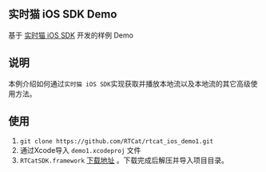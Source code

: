 ## 实时猫 iOS SDK Demo
基于 [实时猫 iOS SDK](https://shishimao.com) 开发的样例 Demo

## 说明
本例介绍如何通过`实时猫 iOS SDK`实现获取并播放本地流以及本地流的其它高级使用方法。

## 使用

1. `git clone https://github.com/RTCat/rtcat_ios_demo1.git`
2. 通过Xcode导入 `demo1.xcodeproj` 文件
3. `RTCatSDK.framework` [下载地址](https://cdn.realtimecat.com/realtimecat/rtc-ios-sdk-0.2.zip) 。下载完成后解压并导入项目目录。






